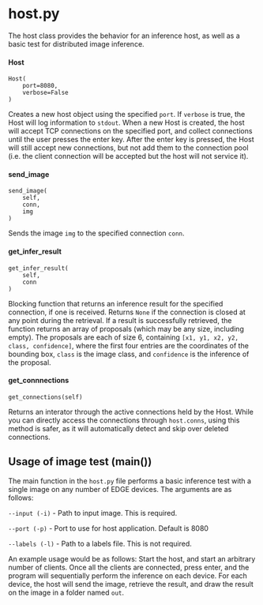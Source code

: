 # host.py

The host class provides the behavior for an inference host, as well as a basic test for distributed image inference. 

#### Host

    Host(
        port=8080, 
        verbose=False
    )

Creates a new host object using the specified `port`. If `verbose` is true, the Host will log information to `stdout`.
When a new Host is created, the host will accept TCP connections on the specified port, and collect connections until
the user presses the enter key. After the enter key is pressed, the Host will still accept new connections, but not add
them to the connection pool (i.e. the client connection will be accepted but the host will not service it). 

#### send_image

    send_image(
        self,
        conn,
        img
    )
    
Sends the image `img` to the specified connection `conn`. 

#### get_infer_result

    get_infer_result(
        self,
        conn
    )
    
Blocking function that returns an inference result for the specified connection, if one is received. Returns `None` if
the connection is closed at any point during the retrieval. If a result is successfully retrieved, the function returns
an array of proposals (which may be any size, including empty). The proposals are each of size 6, containing 
`[x1, y1, x2, y2, class, confidence]`, where the first four entries are the coordinates of the bounding box, `class` is 
the image class, and `confidence` is the inference of the proposal. 

#### get_connnections

    get_connections(self)
    
Returns an interator through the active connections held by the Host. While you can directly access the connections
through `host.conns`, using this method is safer, as it will automatically detect and skip over deleted connections. 

## Usage of image test (main())

The main function in the `host.py` file performs a basic inference test with a single image on any number of EDGE devices.
The arguments are as follows:

`--input (-i)` - Path to input image. This is required.

`--port (-p)` - Port to use for host application. Default is 8080

`--labels (-l)` - Path to a labels file. This is not required.

An example usage would be as follows: Start the host, and start an arbitrary number of clients. Once all the clients
are connected, press enter, and the program will sequentially perform the inference on each device. For each device, the
host will send the image, retrieve the result, and draw the result on the image in a folder named `out`.